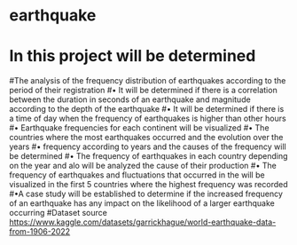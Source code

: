 # earthquake
# In this project will be determined
#The analysis of the frequency distribution of earthquakes according to the period of their registration 
#• It will be determined if there is a correlation between the duration in seconds of an earthquake and magnitude according to the depth of the earthquake
#• It will be determined if there is a time of day when the frequency of earthquakes is higher than other hours
#• Earthquake frequencies for each continent will be visualized
#• The countries where the most earthquakes occurred and the evolution over the years
#• frequency according to years and the causes of the frequency will be determined
#• The frequency of earthquakes in each country depending on the year and alo will be analyzed the cause of  their production
#• The frequency of earthquakes and fluctuations that occurred in the will be visualized in the first 5 countries where the highest frequency was recorded
#•A case study will be established to determine if the increased frequency of an earthquake has any impact on the likelihood of a larger earthquake occurring
#Dataset source https://www.kaggle.com/datasets/garrickhague/world-earthquake-data-from-1906-2022
